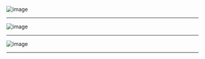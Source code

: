 ![image](https://user-images.githubusercontent.com/83145774/216976265-7a98c8e1-f4e2-40e8-8897-7b2cc00a98fa.png)
<br><hr>
![image](https://user-images.githubusercontent.com/83145774/216976340-650b135e-4b7f-491b-be0e-501503958346.png)
<br><hr>
![image](https://user-images.githubusercontent.com/83145774/216976391-c7ccfde1-9f04-41fb-bb75-eb0b0c8fd5f7.png)
<br><hr>

